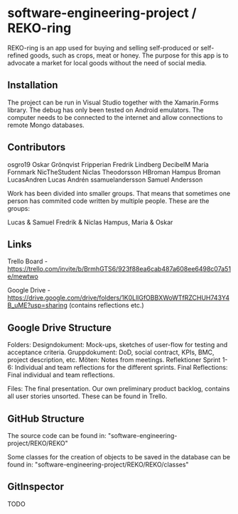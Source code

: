 # software-engineering-project / REKO-ring

REKO-ring is an app used for buying and selling self-produced or self-refined goods, such as crops, meat or honey. The purpose for this app is to advocate a market for local goods without the need of social media.

## Installation

The project can be run in Visual Studio together with the Xamarin.Forms library. The debug has only been tested on Android emulators. The computer needs to be connected to the internet and allow connections to remote Mongo databases.

## Contributors

osgro19             Oskar Grönqvist
Fripperian          Fredrik Lindberg
DecibelM            Maria Fornmark
NicTheStudent       Niclas Theodorsson
HBroman             Hampus Broman
LucasAndren         Lucas Andrén
ssamuelandersson    Samuel Andersson

Work has been divided into smaller groups. That means that sometimes one person has commited code written by multiple people. These are the groups:

Lucas & Samuel
Fredrik & Niclas
Hampus, Maria & Oskar

## Links

Trello Board - https://trello.com/invite/b/BrmhGTS6/923f88ea6cab487a608ee6498c07a51e/mewtwo

Google Drive - https://drive.google.com/drive/folders/1K0LllGfOBBXWoWTfRZCHUH743Y4B_uME?usp=sharing (contains reflections etc.)

## Google Drive Structure

Folders:
  Designdokument: Mock-ups, sketches of user-flow for testing and acceptance criteria.
  Gruppdokument: DoD, social contract, KPIs, BMC, project description, etc.
  Möten: Notes from meetings.
  Reflektioner Sprint 1-6: Individual and team reflections for the different sprints.
  Final Reflections: Final individual and team reflections.

Files:
  The final presentation.
  Our own preliminary product backlog, contains all user stories unsorted. These can be found in Trello.

## GitHub Structure

The source code can be found in:
"software-engineering-project/REKO/REKO"

Some classes for the creation of objects to be saved in the database can be found in:
"software-engineering-project/REKO/REKO/classes"

## GitInspector

TODO















